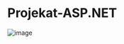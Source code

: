 # Projekat-ASP.NET
 
![image](https://user-images.githubusercontent.com/59321839/173392404-45be5578-5c9d-4dd1-9d89-ca303f42cae5.png)
